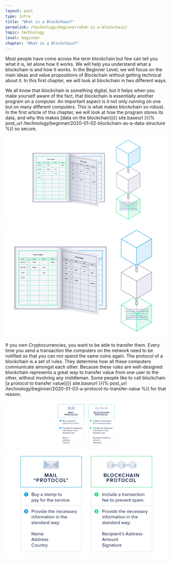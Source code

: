```yaml
---
layout: post
type: intro
title: "What is a Blockchain?"
permalink: /technology/beginner/what-is-a-blockchain/
topic: technology
level: beginner
chapter: "What is a Blockchain?"
---
```


Most people have come across the term blockchain but few can tell you what it is, let alone how it works. We will help you understand what a blockchain is and how it works. In the Beginner Level, we will focus on the main ideas and value propositions of Blockchain without getting technical about it. In this first chapter, we will look at blockchain in two different ways.

We all know that blockchain is something digital, but it helps when you make yourself aware of the fact, that blockchain is essentially another program on a computer. An important aspect is it not only running on one but on many different computers. This is what makes blockchain so robust. In the first article of this chapter, we will look at how the program stores its data, and why this makes [data on the blockchain]({{ site.baseurl }}{% post_url /technology/beginner/2020-01-02-blockchain-as-a-data-structure %}) so secure.

![Book blockchain](/assets/post_files/technology/beginner/blockchain-as-a-data-structure/book_blockchain_D.jpg)
![Book blockchain](/assets/post_files/technology/beginner/blockchain-as-a-data-structure/book_blockchain_M.jpg)

If you own Cryptocurrencies, you want to be able to transfer them. Every time you send a transaction the computers on the network need to be notified so that you can not spend the same coins again. The protocol of a blockchain is a set of rules. They determine how all these computers communicate amongst each other. Because these rules are well-designed blockchain represents a great way to transfer value from one user to the other, without involving any middleman. Some people like to call blockchain [a protocol to transfer value]({{ site.baseurl }}{% post_url /technology/beginner/2020-01-03-a-protocol-to-transfer-value %}) for that reason.

![Mail protocol](/assets/post_files/technology/beginner/a-protocol-to-transfer-value/mail_protocol_D.jpg)
![Mail protocol](/assets/post_files/technology/beginner/a-protocol-to-transfer-value/mail_protocol_M.jpg)
